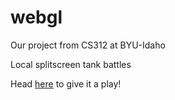 # webgl
Our project from CS312 at BYU-Idaho

Local splitscreen tank battles

Head [here](../../../../kpwahn.github.io/webgl/project.html) to give it a play!
